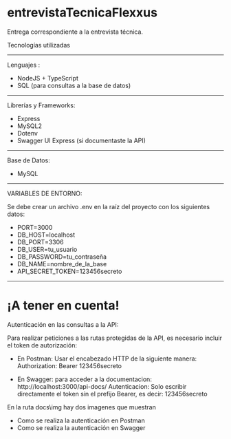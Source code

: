 # entrevistaTecnicaFlexxus

Entrega correspondiente a la entrevista técnica.

Tecnologías utilizadas
*************************************************

Lenguajes :

* NodeJS + TypeScript
* SQL (para consultas a la base de datos)

***********************************************

Librerías y Frameworks:

* Express
* MySQL2
* Dotenv
* Swagger UI Express (si documentaste la API)

***********************************************

Base de Datos:

* MySQL

*************************************************
VARIABLES DE ENTORNO:

Se debe crear un archivo .env en la raíz del proyecto con los siguientes datos:

* PORT=3000
* DB_HOST=localhost
* DB_PORT=3306
* DB_USER=tu_usuario
* DB_PASSWORD=tu_contraseña
* DB_NAME=nombre_de_la_base
* API_SECRET_TOKEN=123456secreto

****************************************************

# ¡A tener en cuenta! 

Autenticación en las consultas a la API:

Para realizar peticiones a las rutas protegidas de la API, es necesario incluir el token de autorización:
* En Postman:
Usar el encabezado HTTP de la siguiente manera: Authorization: Bearer 123456secreto


* En Swagger: 
para acceder a la documentacion: http://localhost:3000/api-docs/
Autenticacion:
Solo escribir directamente el token sin el prefijo Bearer, es decir: 123456secreto

En la ruta docs\img hay dos imagenes que muestran

* Como se realiza la autenticación en Postman
* Como se realiza la autenticación en Swagger




